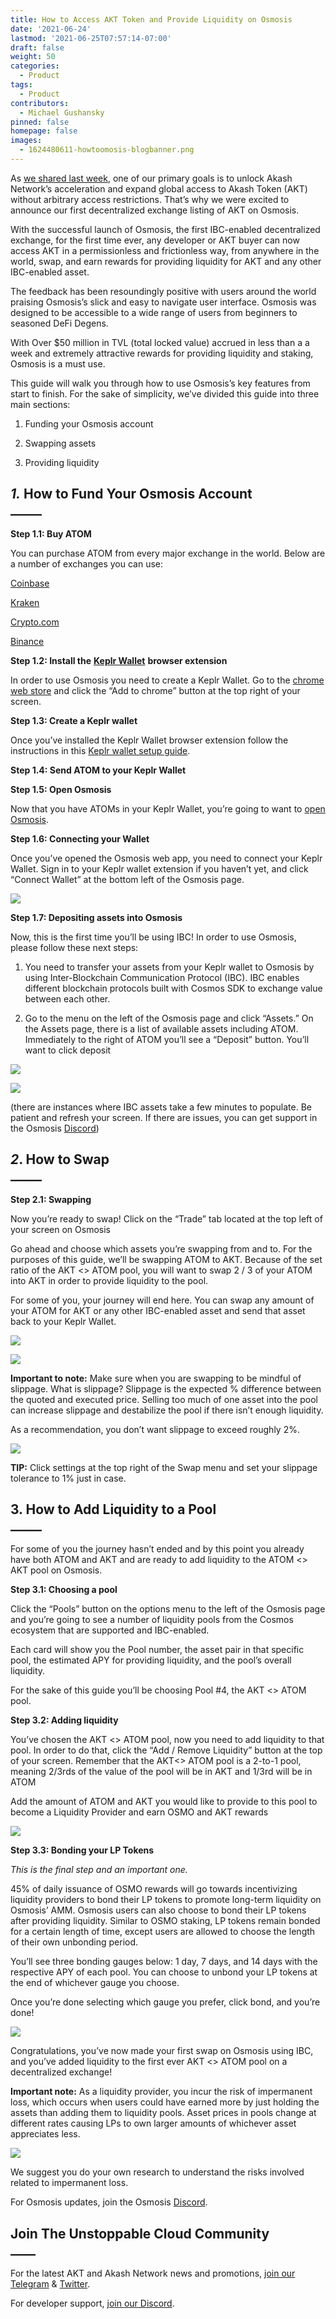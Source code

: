 ```yaml
---
title: How to Access AKT Token and Provide Liquidity on Osmosis
date: '2021-06-24'
lastmod: '2021-06-25T07:57:14-07:00'
draft: false
weight: 50
categories:
  - Product
tags:
  - Product
contributors:
  - Michael Gushansky
pinned: false
homepage: false
images:
  - 1624480611-howtoomosis-blogbanner.png
---
```

As [we shared last week](https://akash.network/blog/akt-token-launches-on-osmosis-the-first-decentralized-exchange-for-cosmos), one of our primary goals is to unlock Akash Network’s acceleration and expand global access to Akash Token (AKT) without arbitrary access restrictions. That’s why we were excited to announce our first decentralized exchange listing of AKT on Osmosis.

With the successful launch of Osmosis, the first IBC-enabled decentralized exchange, for the first time ever, any developer or AKT buyer can now access AKT in a permissionless and frictionless way, from anywhere in the world, swap, and earn rewards for providing liquidity for AKT and any other IBC-enabled asset.

The feedback has been resoundingly positive with users around the world praising Osmosis’s slick and easy to navigate user interface. Osmosis was designed to be accessible to a wide range of users from beginners to seasoned DeFi Degens. 

With Over $50 million in TVL (total locked value) accrued in less than a a week and extremely attractive rewards for providing liquidity and staking, Osmosis is a must use.

This guide will walk you through how to use Osmosis’s key features from start to finish. For the sake of simplicity, we’ve divided this guide into three main sections:

1.  Funding your Osmosis account
    
2.  Swapping assets
    
3.  Providing liquidity 
    

_**1\.**_ **How to Fund Your Osmosis Account**  
\_\_\_\_\_
-----------------------------------------------------------

**Step 1.1: Buy ATOM** 

You can purchase ATOM from every major exchange in the world. Below are a number of exchanges you can use: 

[Coinbase](https://pro.coinbase.com/trade/ATOM-USD) 

[Kraken](https://trade.kraken.com/markets/kraken/atom/usd)

[Crypto.com](https://crypto.com/exchange/trade/ATOM_USDT)

[Binance](https://www.binance.com/en/trade/ATOM_USDT)

**Step 1.2: Install the** [**Keplr Wallet**](https://keplr.xyz/) **browser extension**

In order to use Osmosis you need to create a Keplr Wallet. Go to the [chrome web store](https://chrome.google.com/webstore/detail/keplr/dmkamcknogkgcdfhhbddcghachkejeap?hl=en) and click the “Add to chrome” button at the top right of your screen.

**Step 1.3: Create a Keplr wallet**

Once you’ve installed the Keplr Wallet browser extension follow the instructions in this [Keplr wallet setup guide](https://medium.com/chainapsis/how-to-use-keplr-wallet-40afc80907f6). 

**Step 1.4: Send ATOM to your Keplr Wallet**

**Step 1.5: Open Osmosis**

Now that you have ATOMs in your Keplr Wallet, you’re going to want to [open Osmosis](https://app.osmosis.zone/). 

**Step 1.6: Connecting your Wallet**

Once you’ve opened the Osmosis web app, you need to connect your Keplr Wallet. Sign in to your Keplr wallet extension if you haven’t yet, and click “Connect Wallet” at the bottom left of the Osmosis page.  

![](https://www.datocms-assets.com/45776/1624502963-screen-shot-2021-06-23-at-7-09-32-pm.png)

**Step 1.7: Depositing assets into Osmosis**

Now, this is the first time you’ll be using IBC! In order to use Osmosis, please follow these next steps:

1.  You need to transfer your assets from your Keplr wallet to Osmosis by using Inter-Blockchain Communication Protocol (IBC). IBC enables different blockchain protocols built with Cosmos SDK to exchange value between each other. 
    
2.  Go to the menu on the left of the Osmosis page and click “Assets.” On the Assets page, there is a list of available assets including ATOM. Immediately to the right of ATOM you’ll see a “Deposit” button. You’ll want to click deposit 
    

![](https://www.datocms-assets.com/45776/1624503086-screen-shot-2021-06-23-at-7-26-14-pm.png)

![](https://www.datocms-assets.com/45776/1624503176-deposit.png)

(there are instances where IBC assets take a few minutes to populate. Be patient and refresh your screen. If there are issues, you can get support in the Osmosis [Discord](https://discord.gg/qwC4yfCw))

_2_. How to Swap  
**\_\_\_\_\_**
---------------------------------

**Step 2.1: Swapping**

Now you’re ready to swap! Click on the “Trade” tab located at the top left of your screen on Osmosis 

Go ahead and choose which assets you’re swapping from and to. For the purposes of this guide, we’ll be swapping ATOM to AKT. Because of the set ratio of the AKT <> ATOM pool, you will want to swap 2 / 3 of your ATOM into AKT in order to provide liquidity to the pool. 

For some of you, your journey will end here. You can swap any amount of your ATOM for AKT or any other IBC-enabled asset and send that asset back to your Keplr Wallet. 

![](https://www.datocms-assets.com/45776/1624503442-screen-shot-2021-06-23-at-2-35-36-pm.png)

![](https://www.datocms-assets.com/45776/1624503561-screen-shot-2021-06-23-at-2-35-36-pm.png)

**Important to note:** Make sure when you are swapping to be mindful of slippage. What is slippage? Slippage is the expected % difference between the quoted and executed price. Selling too much of one asset into the pool can increase slippage and destabilize the pool if there isn’t enough liquidity.  
  
As a recommendation, you don’t want slippage to exceed roughly 2%. 

![](https://www.datocms-assets.com/45776/1624503542-screen-shot-2021-06-23-at-2-45-33-pm.png)

**TIP:** Click settings at the top right of the Swap menu and set your slippage tolerance to 1% just in case.

3\. How to Add Liquidity to a Pool  
**\_\_\_\_\_**
---------------------------------------------------

For some of you the journey hasn’t ended and by this point you already have both ATOM and AKT and are ready to add liquidity to the ATOM <> AKT pool on Osmosis. 

**Step 3.1: Choosing a pool**

Click the “Pools” button on the options menu to the left of the Osmosis page and you’re going to see a number of liquidity pools from the Cosmos ecosystem that are supported and IBC-enabled.

Each card will show you the Pool number, the asset pair in that specific pool, the estimated APY for providing liquidity, and the pool’s overall liquidity.

For the sake of this guide you’ll be choosing Pool #4, the AKT <> ATOM pool. 

**Step 3.2: Adding liquidity**

You’ve chosen the AKT <> ATOM pool, now you need to add liquidity to that pool. In order to do that, click the “Add / Remove Liquidity” button at the top of your screen. Remember that the AKT<> ATOM pool is a 2-to-1 pool, meaning 2/3rds of the value of the pool will be in AKT and 1/3rd will be in ATOM

Add the amount of ATOM and AKT you would like to provide to this pool to become a Liquidity Provider and earn OSMO and AKT rewards

![](https://www.datocms-assets.com/45776/1624503715-screen-shot-2021-06-23-at-3-22-01-pm.png)

**Step 3.3: Bonding your LP Tokens**

_This is the final step and an important one._ 

45% of daily issuance of OSMO rewards will go towards incentivizing liquidity providers to bond their LP tokens to promote long-term liquidity on Osmosis’ AMM. Osmosis users can also choose to bond their LP tokens after providing liquidity. Similar to OSMO staking, LP tokens remain bonded for a certain length of time, except users are allowed to choose the length of their own unbonding period. 

You’ll see three bonding gauges below: 1 day, 7 days, and 14 days with the respective APY of each pool. You can choose to unbond your LP tokens at the end of whichever gauge you choose. 

Once you’re done selecting which gauge you prefer, click bond, and you’re done!

![](https://www.datocms-assets.com/45776/1624503773-screen-shot-2021-06-23-at-3-44-39-pm.png)

Congratulations, you’ve now made your first swap on Osmosis using IBC, and you’ve added liquidity to the first ever AKT <> ATOM pool on a decentralized exchange!

**Important note:** As a liquidity provider, you incur the risk of impermanent loss, which occurs when users could have earned more by just holding the assets than adding them to liquidity pools. Asset prices in pools change at different rates causing LPs to own larger amounts of whichever asset appreciates less. 

![](https://www.datocms-assets.com/45776/1624503826-osmosis-image.png)

We suggest you do your own research to understand the risks involved related to impermanent loss.  

For Osmosis updates, join the Osmosis [Discord](https://discord.gg/qwC4yfCw). 

**Join The Unstoppable Cloud Community**  
**\_\_\_\_**
-------------------------------------------------------

For the latest AKT and Akash Network news and promotions, [join our Telegram](https://t.me/AkashNW) & [Twitter](https://twitter.com/akashnet_).

For developer support, [join our Discord](https://discord.com/invite/DxftX67).